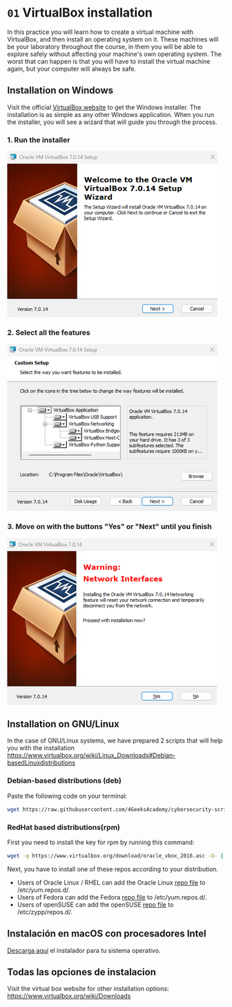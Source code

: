# `01` VirtualBox installation

In this practice you will learn how to create a virtual machine with VirtualBox, and then install an operating system on it. These machines will be your laboratory throughout the course, in them you will be able to explore safely without affecting your machine's own operating system. The worst that can happen is that you will have to install the virtual machine again, but your computer will always be safe.

## Installation on Windows

Visit the official [VirtualBox website](https://www.virtualbox.org/wiki/Downloads) to get the Windows installer. The installation is as simple as any other Windows application. When you run the installer, you will see a wizard that will guide you through the process.

### 1. Run the installer

![Running of the installer](../../.learn/assets/vbinstall1.png)

### 2. Select all the features

![Select all the features](../../.learn/assets/vbinstall2.png)

### 3. Move on with the buttons "Yes" or "Next" until you finish

![Installing VirtualBox](../../.learn/assets/vbinstall3.png)

## Installation on GNU/Linux

In the case of GNU/Linux systems, we have prepared 2 scripts that will help you with the installation https://www.virtualbox.org/wiki/Linux_Downloads#Debian-basedLinuxdistributions

### Debian-based distributions (deb)

Paste the following code on your terminal:

```bash
wget https://raw.githubusercontent.com/4GeeksAcademy/cybersecurity-scripts/main/installing-virtualbox-linux-debian/install-virtualbox.sh -O - | sudo sh
```

### RedHat based distributions(rpm)

First you need to install the key for rpm by running this command:

```bash
wget -q https://www.virtualbox.org/download/oracle_vbox_2016.asc -O- | rpm --import -
```
Next, you have to install one of these repos according to your distribution.

- Users of Oracle Linux / RHEL can add ​the Oracle Linux [repo file](https://download.virtualbox.org/virtualbox/rpm/el/virtualbox.repo) to /etc/yum.repos.d/.
- Users of Fedora can add ​the Fedora [repo file](https://download.virtualbox.org/virtualbox/rpm/fedora/virtualbox.repo) to /etc/yum.repos.d/.
- Users of openSUSE can add ​the openSUSE [repo file](https://download.virtualbox.org/virtualbox/rpm/opensuse/virtualbox.repo) to /etc/zypp/repos.d/.

## Instalación en macOS con procesadores Intel

[Descarga aquí](https://download.virtualbox.org/virtualbox/7.0.14/VirtualBox-7.0.14-161095-OSX.dmg) el instalador para tu sistema operativo.

## Todas las opciones de instalacion

Visit the virtual box website for other installation options:
https://www.virtualbox.org/wiki/Downloads
